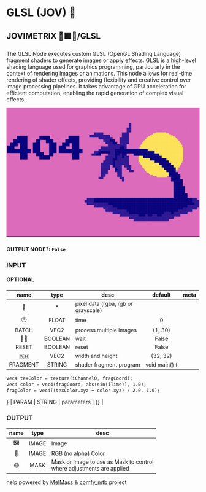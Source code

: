# GLSL (JOV) 🍩

## JOVIMETRIX 🔺🟩🔵/GLSL

The GLSL Node executes custom GLSL (OpenGL Shading Language) fragment shaders to generate images or apply effects. GLSL is a high-level shading language used for graphics programming, particularly in the context of rendering images or animations. This node allows for real-time rendering of shader effects, providing flexibility and creative control over image processing pipelines. It takes advantage of GPU acceleration for efficient computation, enabling the rapid generation of complex visual effects.

![GLSL](./GLSL.png)

#### OUTPUT NODE?: `False`

### INPUT

#### OPTIONAL

name | type | desc | default | meta
:---:|:---:|---|:---:|---
👾 | * | pixel data (rgba, rgb or<br>grayscale) |  | 
🕛 | FLOAT | time | 0 | 
BATCH | VEC2 | process multiple images | (1, 30) | 
✋🏽 | BOOLEAN | wait | False | 
RESET | BOOLEAN | reset | False | 
🇼🇭 | VEC2 | width and height | (32, 32) | 
FRAGMENT | STRING | shader fragment program | void main() {
    vec4 texColor = texture(iChannel0, fragCoord);
    vec4 color = vec4(fragCoord, abs(sin(iTime)), 1.0);
    fragColor = vec4((texColor.xyz + color.xyz) / 2.0, 1.0);
} | 
PARAM | STRING | parameters | {} | 

### OUTPUT

name | type | desc
:---:|:---:|---
🖼️ | IMAGE | Image 
🌈 | IMAGE | RGB (no alpha) Color 
😷 | MASK | Mask or Image to use as Mask to control<br>where adjustments are applied 

help powered by [MelMass](https://github.com/melMass) & [comfy_mtb](https://github.com/melMass/comfy_mtb) project